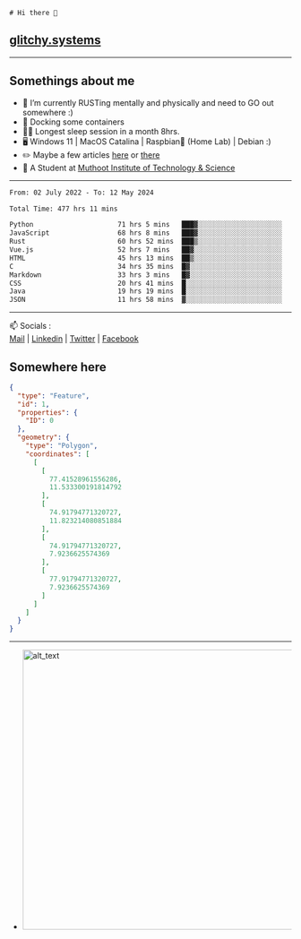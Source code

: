 ```
# Hi there 👋
```
## [glitchy.systems](https://glitchy.systems)
---

## Somethings about me



- 🌱 I’m currently RUSTing mentally and physically and need to GO out somewhere :)
- 🐋 Docking some containers
- 😶‍🌫️ Longest sleep session in a month 8hrs.
- 🖥️ Windows 11 | MacOS Catalina | Raspbian🥧 (Home Lab) | Debian :)
- ✏️ Maybe a few articles [here](https://medium.com/@advaithnarayanan8) or [there](https://medium.com/@advaithnarayanan8)
- 📑 A Student at [Muthoot Institute of Technology & Science](https://mgmits.ac.in/)



---

<!--START_SECTION:waka-->

```txt
From: 02 July 2022 - To: 12 May 2024

Total Time: 477 hrs 11 mins

Python                     71 hrs 5 mins   ███▓░░░░░░░░░░░░░░░░░░░░░   14.90 %
JavaScript                 68 hrs 8 mins   ███▓░░░░░░░░░░░░░░░░░░░░░   14.28 %
Rust                       60 hrs 52 mins  ███▒░░░░░░░░░░░░░░░░░░░░░   12.76 %
Vue.js                     52 hrs 7 mins   ██▓░░░░░░░░░░░░░░░░░░░░░░   10.92 %
HTML                       45 hrs 13 mins  ██▒░░░░░░░░░░░░░░░░░░░░░░   09.48 %
C                          34 hrs 35 mins  █▓░░░░░░░░░░░░░░░░░░░░░░░   07.25 %
Markdown                   33 hrs 3 mins   █▓░░░░░░░░░░░░░░░░░░░░░░░   06.93 %
CSS                        20 hrs 41 mins  █░░░░░░░░░░░░░░░░░░░░░░░░   04.33 %
Java                       19 hrs 19 mins  █░░░░░░░░░░░░░░░░░░░░░░░░   04.05 %
JSON                       11 hrs 58 mins  ▓░░░░░░░░░░░░░░░░░░░░░░░░   02.51 %
```

<!--END_SECTION:waka-->

---

📫 Socials :<br>
[Mail](mailto:advaith@glitchy.systems) | [Linkedin](https://www.linkedin.com/in/advaith-narayanan-a72152214/) | [Twitter](https://twitter.com/advaithnarayan) | [Facebook](https://screenmessage.com/qinq)

## Somewhere here

```geojson
{
  "type": "Feature",
  "id": 1,
  "properties": {
    "ID": 0
  },
  "geometry": {
    "type": "Polygon",
    "coordinates": [
      [
        [
          77.41528961556286,
          11.533300191814792
        ],
        [
          74.91794771320727,
          11.823214080851884
        ],
        [
          74.91794771320727,
          7.9236625574369
        ],
        [
          77.91794771320727,
          7.9236625574369
        ]
      ]
    ]
  }
}
```


--- 
- [<img alt="alt_text" width="500px" src="https://valid.x86.fr/cache/banner/xv24bv-6.png" />](https://valid.x86.fr/xv24bv)


